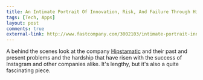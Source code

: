 ```yaml
--- 
title: An Intimate Portrait Of Innovation, Risk, And Failure Through Hipstamatic's Lens
tags: [Tech, Apps]
layout: post
comments: true
external-link: http://www.fastcompany.com/3002103/intimate-portrait-innovation-risk-and-failure-through-hipstamatics-lens
---
```


A behind the scenes look at the company [Hipstamatic](http://hipstamatic.com/ "Hipstamatic") and their past and present problems and the hardship that have risen with the success of Instagram and other companies alike. It's lengthy, but it's also a quite fascinating piece.